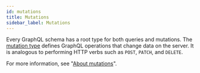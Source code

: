 ```yaml
---
id: mutations
title: Mutations
sidebar_label: Mutations
---
```


Every GraphQL schema has a root type for both queries and mutations. The [mutation type](http://facebook.github.io/graphql/draft/#sec-Type-System) defines GraphQL operations that change data on the server. It is analogous to performing HTTP verbs such as `POST`, `PATCH`, and `DELETE`.

For more information, see "[About mutations](guides/graphql/using.html#about-mutations)".
